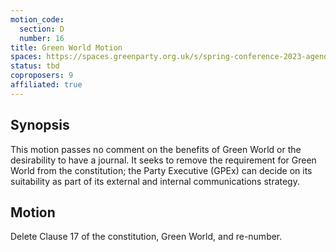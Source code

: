```yaml
---
motion_code:
  section: D
  number: 16
title: Green World Motion
spaces: https://spaces.greenparty.org.uk/s/spring-conference-2023-agenda-forum/?contentId=118309
status: tbd
coproposers: 9
affiliated: true
---
```

## Synopsis
This motion passes no comment on the benefits of Green World or the desirability to have a journal.  It seeks to remove the requirement for Green World from the constitution; the Party Executive (GPEx) can decide on its suitability as part of its external and internal communications strategy.

## Motion
Delete Clause 17 of the constitution, Green World, and re-number.
